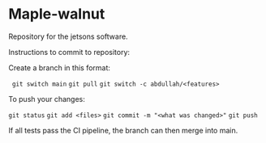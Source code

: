 # Maple-walnut

Repository for the jetsons software.

Instructions to commit to repository:

Create a branch in this format:

``` git switch main```
``` git pull ```
``` git switch -c abdullah/<features> ```

To push your changes:

```git status```
```git add <files>```
```git commit -m "<what was changed>"```
```git push```

If all tests pass the CI pipeline, the branch can then merge into main.
